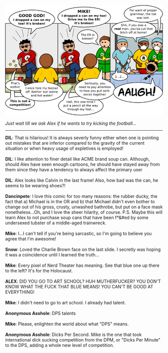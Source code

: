 <!--
.. title: Broken Toe
.. slug: broken-toe
.. date: 2010/12/13 00:00:00
.. tags: 
.. link: 
.. description: 
-->

<a href='broken-toe.html' title='View comments'>
<img class='comic' src='../assets/comics/20101213.png' />
</a>

<em>Just wait till we ask Alex if he wants to try kicking the football...</em>

<!-- TEASER_END -->
<hr />

<div class='comments'>
<b>DIL</b>: That is hilarious! It is always severly funny either when one is pointing out mistakes that are inferior compared to the gravity of the current situation or when heavy usage of expletives is employed!<br /><br />
<b>DIL</b>: I like attention to finer detail like ACME brand soup can. Although, should Alex have seen enough cartoons, he should have stayed away from them since they have a tendency to always affect the primary user<br /><br />
<b>DIL</b>: Alex looks like Calvin in the last frame! Also, how bad was the can, he seems to be wearing shoes?!<br /><br />
<b>Dancinpete</b>: I love this comic for too many reasons: the rubber ducky, the fact that a) Michael is in the OR and b) that Michael didn't even bother to change out of his gross, crusty, unwashed bathrobe, but put on a face mask nonetheless...Oh, and I love the sheer hilarity, of course. P.S. Maybe this will learn Alex to not purchase soup cans that have been f*&amp;#ed by some undersexed tubster of a middle-aged trainwreck.<br /><br />
<b>Mike</b>: I...I can't tell if you're being sarcastic, so I'm going to believe you agree that I'm awesome!<br /><br />
<b>Snow</b>: Loved the Charlie Brown face on the last slide. I secretly was hoping it was a coincidence until I learned the truth...<br /><br />
<b>Mike</b>: Every pixel of Nerd Theater has meaning. See that blue one up there to the left? It's for the Holocaust.<br /><br />
<b>ALEX</b>: DID YOU GO TO ART SCHOOL? HUH MUTHERFUCKER? YOU DON'T KNOW WHAT THE FUCK THAT BLUE MEANS! YOU CAN'T BE GOOD AT EVERYTHING!<br /><br />
<b>Mike</b>: I didn't need to go to art school. I already had talent.<br /><br />
<b>Anonymous Asshole</b>: DPS talents<br /><br />
<b>Mike</b>: Please, enlighten the world about what "DPS" means.<br /><br />
<b>Anonymous Asshole</b>: Dicks Per Second. Mike is the one that took international dick sucking competition from the DPM, or "Dicks Per Minute" to the DPS, adding a whole new level of competition. <br /><br />
</div>

